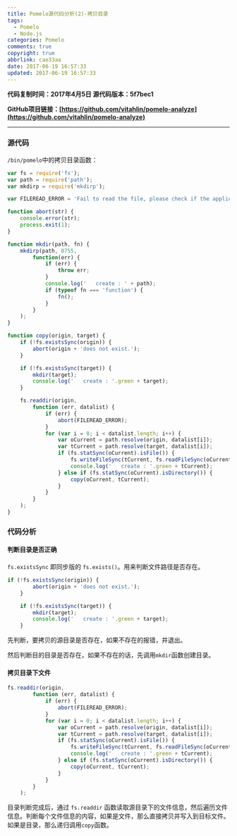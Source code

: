 ```yaml
---
title: Pomelo源代码分析(2)-拷贝目录
tags:
  - Pomelo
  - Node.js
categories: Pomelo
comments: true
copyright: true
abbrlink: cae33aa
date: 2017-06-19 16:57:33
updated: 2017-06-19 16:57:33
---
```


**代码复制时间：2017年4月5日  源代码版本：5f7bec1**

**GitHub项目链接：[https://github.com/vitahlin/pomelo-analyze](https://github.com/vitahlin/pomelo-analyze)**

---

### 源代码

`/bin/pomelo`中的拷贝目录函数：

```JavaScript
var fs = require('fs');
var path = require('path');
var mkdirp = require('mkdirp');

var FILEREAD_ERROR = 'Fail to read the file, please check if the application is started legally.';

function abort(str) {
	console.error(str);
	process.exit(1);
}

function mkdir(path, fn) {
	mkdirp(path, 0755,
		function(err) {
			if (err) {
				throw err;
			}
			console.log('   create : ' + path);
			if (typeof fn === 'function') {
				fn();
			}
		}
	);
}

function copy(origin, target) {
	if (!fs.existsSync(origin)) {
		abort(origin + 'does not exist.');
	}

	if (!fs.existsSync(target)) {
		mkdir(target);
		console.log('   create : '.green + target);
	}

	fs.readdir(origin,
		function (err, datalist) {
			if (err) {
				abort(FILEREAD_ERROR);
			}
			for (var i = 0; i < datalist.length; i++) {
				var oCurrent = path.resolve(origin, datalist[i]);
				var tCurrent = path.resolve(target, datalist[i]);
				if (fs.statSync(oCurrent).isFile()) {
					fs.writeFileSync(tCurrent, fs.readFileSync(oCurrent, ''), '');
					console.log('   create : '.green + tCurrent);
				} else if (fs.statSync(oCurrent).isDirectory()) {
					copy(oCurrent, tCurrent);
				}
			}
		}
	);
}
```

<!--more-->

### 代码分析

#### 判断目录是否正确

`fs.existsSync` 即同步版的 `fs.exists()`。用来判断文件路径是否存在。

```JavaScript
if (!fs.existsSync(origin)) {
		abort(origin + 'does not exist.');
	}

	if (!fs.existsSync(target)) {
		mkdir(target);
		console.log('   create : '.green + target);
	}
```
先判断，要拷贝的源目录是否存在，如果不存在的报错，并退出。

然后判断目的目录是否存在，如果不存在的话，先调用`mkdir`函数创建目录。

#### 拷贝目录下文件

```JavaScript
fs.readdir(origin,
		function (err, datalist) {
			if (err) {
				abort(FILEREAD_ERROR);
			}
			for (var i = 0; i < datalist.length; i++) {
				var oCurrent = path.resolve(origin, datalist[i]);
				var tCurrent = path.resolve(target, datalist[i]);
				if (fs.statSync(oCurrent).isFile()) {
					fs.writeFileSync(tCurrent, fs.readFileSync(oCurrent, ''), '');
					console.log('   create : '.green + tCurrent);
				} else if (fs.statSync(oCurrent).isDirectory()) {
					copy(oCurrent, tCurrent);
				}
			}
		}
	);
```

目录判断完成后，通过 `fs.readdir` 函数读取源目录下的文件信息，然后遍历文件信息。判断每个文件信息的内容，如果是文件，那么直接拷贝并写入到目标文件。如果是目录，那么递归调用`copy`函数。











 